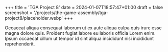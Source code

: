 +++
title = 'TGA Project 8'
date = 2024-01-07T18:57:47+01:00
draft = false
screenshot = '/projects/the-game-assembly/tga-project8/placeholder.webp'
+++

Occaecat aliqua consequat laborum ut ex aute aliqua culpa quis irure esse magna dolore quis. Proident fugiat labore eu laboris officia Lorem enim. Ipsum occaecat cillum ut tempor id sint aliqua incididunt nisi incididunt reprehenderit.
